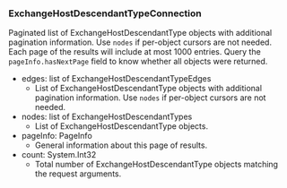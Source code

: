 ### ExchangeHostDescendantTypeConnection
Paginated list of ExchangeHostDescendantType objects with additional pagination information. Use `nodes` if per-object cursors are not needed. Each page of the results will include at most 1000 entries. Query the `pageInfo.hasNextPage` field to know whether all objects were returned.

- edges: list of ExchangeHostDescendantTypeEdges
  - List of ExchangeHostDescendantType objects with additional pagination information. Use `nodes` if per-object cursors are not needed.
- nodes: list of ExchangeHostDescendantTypes
  - List of ExchangeHostDescendantType objects.
- pageInfo: PageInfo
  - General information about this page of results.
- count: System.Int32
  - Total number of ExchangeHostDescendantType objects matching the request arguments.
